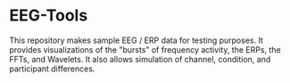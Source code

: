 # EEG-Tools
This repository makes sample EEG / ERP data for testing purposes. It provides visualizations of the "bursts" of frequency activity, the ERPs, the FFTs, and Wavelets. It also allows simulation of channel, condition, and participant differences.

